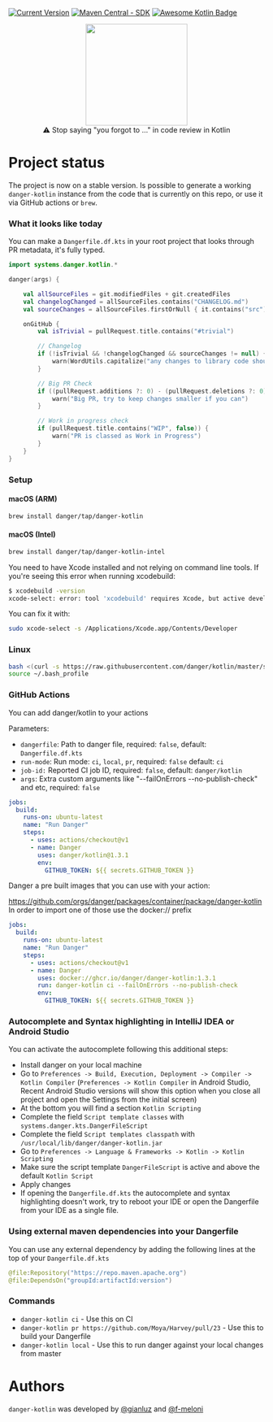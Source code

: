 [![Current 
Version](https://img.shields.io/badge/danger%20kotlin-v1.3.1-orange)](https://danger.systems/kotlin/)
[![Maven Central - SDK](https://img.shields.io/maven-central/v/systems.danger/danger-kotlin-sdk.svg?label=danger-kotlin-sdk)](https://search.maven.org/search?q=g:%22systems.danger%22%20AND%20a:%22danger-kotlin-sdk%22)
[![Awesome Kotlin Badge](https://kotlin.link/awesome-kotlin.svg)](https://github.com/KotlinBy/awesome-kotlin)

<p align="center">
<img width=200 src="https://danger.systems/images/js/danger-js-ktln-logo-hero-cachable@2x.png" /></br>
⚠️ Stop saying "you forgot to …" in code review in Kotlin
</p>

# Project status
The project is now on a stable version.
Is possible to generate a working `danger-kotlin` instance from the code that is currently on this repo, or use it via GitHub actions or `brew`.

### What it looks like today
You can make a `Dangerfile.df.kts` in your root project that looks through PR metadata, it's fully typed.

```kotlin
import systems.danger.kotlin.*

danger(args) {

    val allSourceFiles = git.modifiedFiles + git.createdFiles
    val changelogChanged = allSourceFiles.contains("CHANGELOG.md")
    val sourceChanges = allSourceFiles.firstOrNull { it.contains("src") }

    onGitHub {
        val isTrivial = pullRequest.title.contains("#trivial")

        // Changelog
        if (!isTrivial && !changelogChanged && sourceChanges != null) {
            warn(WordUtils.capitalize("any changes to library code should be reflected in the Changelog.\n\nPlease consider adding a note there and adhere to the [Changelog Guidelines](https://github.com/Moya/contributors/blob/master/Changelog%20Guidelines.md)."))
        }

        // Big PR Check
        if ((pullRequest.additions ?: 0) - (pullRequest.deletions ?: 0) > 300) {
            warn("Big PR, try to keep changes smaller if you can")
        }

        // Work in progress check
        if (pullRequest.title.contains("WIP", false)) {
            warn("PR is classed as Work in Progress")
        }
    }
}
```

### Setup

#### macOS (ARM)
```sh
brew install danger/tap/danger-kotlin
```

#### macOS (Intel)
```sh
brew install danger/tap/danger-kotlin-intel
```

You need to have Xcode installed and not relying on command line tools.
If you're seeing this error when running xcodebuild:

```sh
$ xcodebuild -version
xcode-select: error: tool 'xcodebuild' requires Xcode, but active developer directory '/Library/Developer/CommandLineTools' is a command line tools instance
```

You can fix it with:

```sh
sudo xcode-select -s /Applications/Xcode.app/Contents/Developer
```

### Linux
```sh
bash <(curl -s https://raw.githubusercontent.com/danger/kotlin/master/scripts/install.sh)
source ~/.bash_profile
```

### GitHub Actions
You can add danger/kotlin to your actions

Parameters:
* `dangerfile`: Path to danger file,  required: `false`,  default: `Dangerfile.df.kts`
* `run-mode`: Run mode: `ci`, `local`, `pr`, required: `false`  default: `ci`
* `job-id:` Reported CI job ID, required: `false`, default: `danger/kotlin`
* `args`: Extra custom arguments like "--failOnErrors --no-publish-check" and etc, required: `false`

```yml
jobs:
  build:
    runs-on: ubuntu-latest
    name: "Run Danger"
    steps:
      - uses: actions/checkout@v1
      - name: Danger
        uses: danger/kotlin@1.3.1
        env:
          GITHUB_TOKEN: ${{ secrets.GITHUB_TOKEN }}
```

Danger a pre built images that you can use with your action:

https://github.com/orgs/danger/packages/container/package/danger-kotlin
In order to import one of those use the docker:// prefix

```yml
jobs:
  build:
    runs-on: ubuntu-latest
    name: "Run Danger"
    steps:
      - uses: actions/checkout@v1
      - name: Danger
        uses: docker://ghcr.io/danger/danger-kotlin:1.3.1
        run: danger-kotlin ci --failOnErrors --no-publish-check
        env:
          GITHUB_TOKEN: ${{ secrets.GITHUB_TOKEN }}
```

### Autocomplete and Syntax highlighting in IntelliJ IDEA or Android Studio
You can activate the autocomplete following this additional steps:
- Install danger on your local machine
- Go to `Preferences -> Build, Execution, Deployment -> Compiler -> Kotlin Compiler` (`Preferences -> Kotlin Compiler` in Android Studio, Recent Android Studio versions will show this option when you close all project and open the Settings from the initial screen)
- At the bottom you will find a section `Kotlin Scripting`
- Complete the field `Script template classes` with  `systems.danger.kts.DangerFileScript`
- Complete the field `Script templates classpath` with `/usr/local/lib/danger/danger-kotlin.jar`
- Go to `Preferences -> Language & Frameworks -> Kotlin -> Kotlin Scripting`
- Make sure the script template `DangerFileScript` is active and above the default `Kotlin Script`
- Apply changes
- If opening the `Dangerfile.df.kts` the autocomplete and syntax highlighting doesn't work, try to reboot your IDE or open the Dangerfile from your IDE as a single file.

### Using external maven dependencies into your Dangerfile
You can use any external dependency by adding the following lines at the top of your `Dangerfile.df.kts`
```kotlin
@file:Repository("https://repo.maven.apache.org")
@file:DependsOn("groupId:artifactId:version")
```

### Commands

- `danger-kotlin ci` - Use this on CI
- `danger-kotlin pr https://github.com/Moya/Harvey/pull/23` - Use this to build your Dangerfile
- `danger-kotlin local` - Use this to run danger against your local changes from master

# Authors
`danger-kotlin` was developed by [@gianluz][] and [@f-meloni][]

[@f-meloni]: https://github.com/f-meloni
[@gianluz]: https://github.com/gianluz
